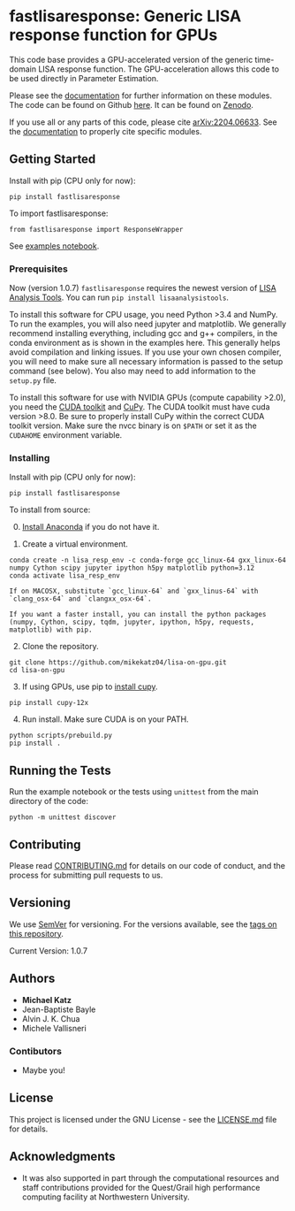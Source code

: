 # fastlisaresponse: Generic LISA response function for GPUs

This code base provides a GPU-accelerated version of the generic time-domain LISA response function. The GPU-acceleration allows this code to be used directly in Parameter Estimation.

Please see the [documentation](https://mikekatz04.github.io/lisa-on-gpu/) for further information on these modules. The code can be found on Github [here](https://github.com/mikekatz04/lisa-on-gpu). It can be found on [Zenodo](https://zenodo.org/record/3981654#.XzS_KRNKjlw).

If you use all or any parts of this code, please cite [arXiv:2204.06633](https://arxiv.org/abs/2204.06633). See the [documentation](https://mikekatz04.github.io/lisa-on-gpu/) to properly cite specific modules.


## Getting Started

Install with pip (CPU only for now):
```
pip install fastlisaresponse
```
To import fastlisaresponse:

```
from fastlisaresponse import ResponseWrapper
```

See [examples notebook](https://github.com/mikekatz04/lisa-on-gpu/blob/master/examples/fast_LISA_response_tutorial.ipynb).


### Prerequisites

Now (version 1.0.7) `fastlisaresponse` requires the newest version of [LISA Analysis Tools](github.com/mikekatz04/LISAanalysistools). You can run `pip install lisaanalysistools`.

To install this software for CPU usage, you need Python >3.4 and NumPy. To run the examples, you will also need jupyter and matplotlib. We generally recommend installing everything, including gcc and g++ compilers, in the conda environment as is shown in the examples here. This generally helps avoid compilation and linking issues. If you use your own chosen compiler, you will need to make sure all necessary information is passed to the setup command (see below). You also may need to add information to the `setup.py` file.

To install this software for use with NVIDIA GPUs (compute capability >2.0), you need the [CUDA toolkit](https://docs.nvidia.com/cuda/cuda-installation-guide-linux/index.html) and [CuPy](https://cupy.chainer.org/). The CUDA toolkit must have cuda version >8.0. Be sure to properly install CuPy within the correct CUDA toolkit version. Make sure the nvcc binary is on `$PATH` or set it as the `CUDAHOME` environment variable.


### Installing


Install with pip (CPU only for now):
```
pip install fastlisaresponse
```

To install from source:

0) [Install Anaconda](https://docs.anaconda.com/anaconda/install/) if you do not have it.

1) Create a virtual environment.

```
conda create -n lisa_resp_env -c conda-forge gcc_linux-64 gxx_linux-64 numpy Cython scipy jupyter ipython h5py matplotlib python=3.12
conda activate lisa_resp_env
```

    If on MACOSX, substitute `gcc_linux-64` and `gxx_linus-64` with `clang_osx-64` and `clangxx_osx-64`.

    If you want a faster install, you can install the python packages (numpy, Cython, scipy, tqdm, jupyter, ipython, h5py, requests, matplotlib) with pip.

2) Clone the repository.

```
git clone https://github.com/mikekatz04/lisa-on-gpu.git
cd lisa-on-gpu
```

3) If using GPUs, use pip to [install cupy](https://docs-cupy.chainer.org/en/stable/install.html). 

```
pip install cupy-12x
```

4) Run install. Make sure CUDA is on your PATH.

```
python scripts/prebuild.py
pip install .
```

## Running the Tests

Run the example notebook or the tests using `unittest` from the main directory of the code:
```
python -m unittest discover
```

## Contributing

Please read [CONTRIBUTING.md](CONTRIBUTING.md) for details on our code of conduct, and the process for submitting pull requests to us.

## Versioning

We use [SemVer](http://semver.org/) for versioning. For the versions available, see the [tags on this repository](https://github.com/mikekatz04/lisa-on-gpu/tags).

Current Version: 1.0.7

## Authors

* **Michael Katz**
* Jean-Baptiste Bayle
* Alvin J. K. Chua
* Michele Vallisneri

### Contibutors

* Maybe you!

## License

This project is licensed under the GNU License - see the [LICENSE.md](LICENSE.md) file for details.

## Acknowledgments

* It was also supported in part through the computational resources and staff contributions provided for the Quest/Grail high performance computing facility at Northwestern University.
